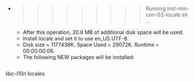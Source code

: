 * >>>>>>>>> Running inst-min-con-02-locale.sh ...
  * After this operation, 20.8 MB of additional disk space will be used.
  * Install locale and set it to use en_US.UTF-8.
  * Disk size = 1177436K. Space Used = 29072K. Runtime = 00:00:00:06.
  * The following NEW packages will be installed:
  ```bash
libc-l10n locales
  ```
